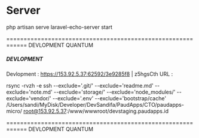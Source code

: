 # Server
php artisan serve
laravel-echo-server start


============================================================ DEVLOPMENT QUANTUM
##### DEVLOPMENT
Devlopment : https://153.92.5.37:62592/3e9285f8         |   z5hgsCth
URL : 

rsync -rvzh -e ssh --exclude='.git/' --exclude='readme.md' --exclude='note.md' --exclude='storage/' --exclude='node_modules/' --exclude='vendor/' --exclude='.env' --exclude='bootstrap/cache' /Users/sandi/MyDisk/Developer/DevSandifa/PaudApps/CTO/paudapps-micro/ root@153.92.5.37:/www/wwwroot/devstaging.paudapps.id


============================================================ DEVLOPMENT QUANTUM

